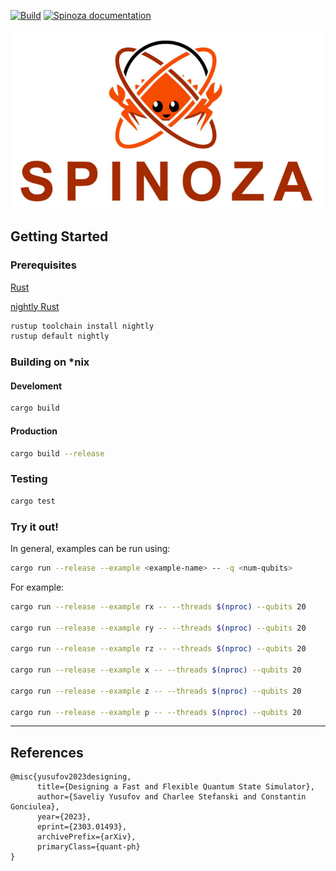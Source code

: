 [![Build](https://github.com/QuState/spinoza/actions/workflows/rust.yml/badge.svg)](https://github.com/QuState/spinoza/actions/workflows/rust.yml)
[![Spinoza documentation](https://img.shields.io/badge/docs-passing-brightgreen)](https://qustate.github.io/doc/spinoza/)

<img src="assets/logo.png" width="500">

## Getting Started

### Prerequisites

[Rust](https://www.rust-lang.org/learn/get-started)

[nightly Rust](https://rust-lang.github.io/rustup/concepts/channels.html)
```bash
rustup toolchain install nightly
rustup default nightly
```

### Building on *nix

#### Develoment
```bash
cargo build
```

#### Production
```bash
cargo build --release
```

### Testing
```bash
cargo test
```

### Try it out!

In general, examples can be run using:
```bash
cargo run --release --example <example-name> -- -q <num-qubits>
```

For example:
```bash
cargo run --release --example rx -- --threads $(nproc) --qubits 20

cargo run --release --example ry -- --threads $(nproc) --qubits 20

cargo run --release --example rz -- --threads $(nproc) --qubits 20

cargo run --release --example x -- --threads $(nproc) --qubits 20

cargo run --release --example z -- --threads $(nproc) --qubits 20

cargo run --release --example p -- --threads $(nproc) --qubits 20
```

___

## References
```
@misc{yusufov2023designing,
      title={Designing a Fast and Flexible Quantum State Simulator},
      author={Saveliy Yusufov and Charlee Stefanski and Constantin Gonciulea},
      year={2023},
      eprint={2303.01493},
      archivePrefix={arXiv},
      primaryClass={quant-ph}
}
```
